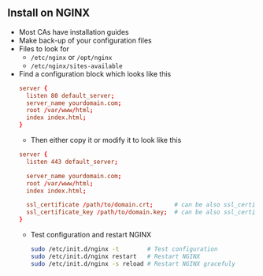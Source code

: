 ## Install on NGINX

- Most CAs have installation guides
- Make back-up of your configuration files
- Files to look for
  - `/etc/nginx` or `/opt/nginx`
  - `/etc/nginx/sites-available`
- Find a configuration block which looks like this
  ```conf
  server {
    listen 80 default_server;
    server_name yourdomain.com;
    root /var/www/html;
    index index.html;
  }
  ```
  - Then either copy it or modify it to look like this
  ```conf
  server {
    listen 443 default_server;
  
    server_name yourdomain.com;
    root /var/www/html;
    index index.html;

    ssl_certificate /path/to/domain.crt;      # can be also ssl_certificate /path/to/fullchain.pem;
    ssl_certificate_key /path/to/domain.key;  # can be also ssl_certificate_key /path/to/privkey.pem;
  }
  ```
  - Test configuration and restart NGINX
    ```bash
    sudo /etc/init.d/nginx -t        # Test configuration
    sudo /etc/init.d/nginx restart   # Restart NGINX
    sudo /etc/init.d/nginx -s reload # Restart NGINX gracefuly
    ```
